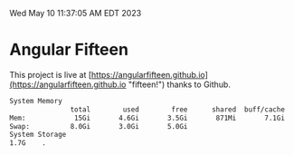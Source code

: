 Wed May 10 11:37:05 AM EDT 2023

# Angular Fifteen


This project is live at [https://angularfifteen.github.io](https://angularfifteen.github.io "fifteen!") thanks to Github.

```bash
System Memory
               total        used        free      shared  buff/cache   available
Mem:            15Gi       4.6Gi       3.5Gi       871Mi       7.1Gi       9.5Gi
Swap:          8.0Gi       3.0Gi       5.0Gi
System Storage
1.7G	.
```
```bash
